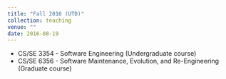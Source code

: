 ```yaml
---
title: "Fall 2016 (UTD)"
collection: teaching
venue: ""
date: 2016-08-19
---
```


* CS/SE 3354 - Software Engineering (Undergraduate course)
* CS/SE 6356 - Software Maintenance, Evolution, and Re-Engineering (Graduate course)